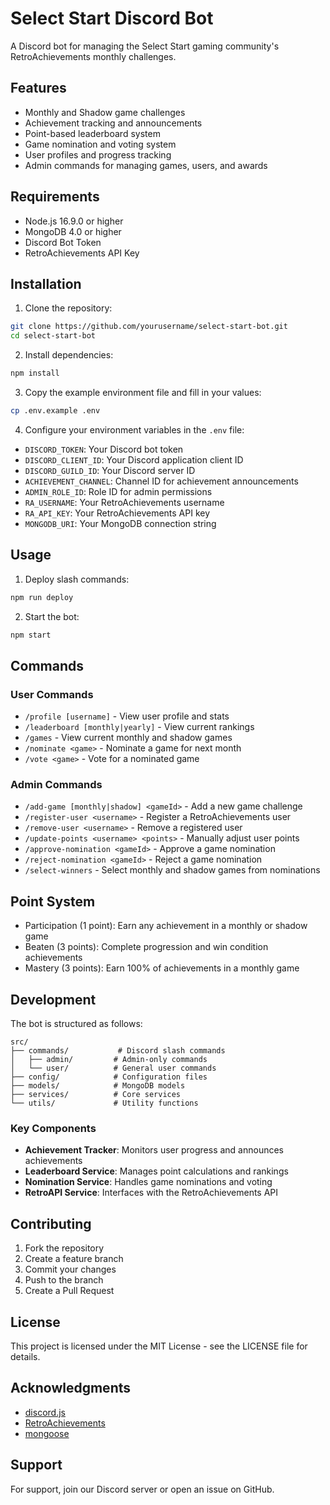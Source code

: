 # Select Start Discord Bot

A Discord bot for managing the Select Start gaming community's RetroAchievements monthly challenges.

## Features

- Monthly and Shadow game challenges
- Achievement tracking and announcements
- Point-based leaderboard system
- Game nomination and voting system
- User profiles and progress tracking
- Admin commands for managing games, users, and awards

## Requirements

- Node.js 16.9.0 or higher
- MongoDB 4.0 or higher
- Discord Bot Token
- RetroAchievements API Key

## Installation

1. Clone the repository:
```bash
git clone https://github.com/yourusername/select-start-bot.git
cd select-start-bot
```

2. Install dependencies:
```bash
npm install
```

3. Copy the example environment file and fill in your values:
```bash
cp .env.example .env
```

4. Configure your environment variables in the `.env` file:
- `DISCORD_TOKEN`: Your Discord bot token
- `DISCORD_CLIENT_ID`: Your Discord application client ID
- `DISCORD_GUILD_ID`: Your Discord server ID
- `ACHIEVEMENT_CHANNEL`: Channel ID for achievement announcements
- `ADMIN_ROLE_ID`: Role ID for admin permissions
- `RA_USERNAME`: Your RetroAchievements username
- `RA_API_KEY`: Your RetroAchievements API key
- `MONGODB_URI`: Your MongoDB connection string

## Usage

1. Deploy slash commands:
```bash
npm run deploy
```

2. Start the bot:
```bash
npm start
```

## Commands

### User Commands
- `/profile [username]` - View user profile and stats
- `/leaderboard [monthly|yearly]` - View current rankings
- `/games` - View current monthly and shadow games
- `/nominate <game>` - Nominate a game for next month
- `/vote <game>` - Vote for a nominated game

### Admin Commands
- `/add-game [monthly|shadow] <gameId>` - Add a new game challenge
- `/register-user <username>` - Register a RetroAchievements user
- `/remove-user <username>` - Remove a registered user
- `/update-points <username> <points>` - Manually adjust user points
- `/approve-nomination <gameId>` - Approve a game nomination
- `/reject-nomination <gameId>` - Reject a game nomination
- `/select-winners` - Select monthly and shadow games from nominations

## Point System

- Participation (1 point): Earn any achievement in a monthly or shadow game
- Beaten (3 points): Complete progression and win condition achievements
- Mastery (3 points): Earn 100% of achievements in a monthly game

## Development

The bot is structured as follows:

```
src/
├── commands/           # Discord slash commands
│   ├── admin/         # Admin-only commands
│   └── user/          # General user commands
├── config/            # Configuration files
├── models/            # MongoDB models
├── services/          # Core services
└── utils/             # Utility functions
```

### Key Components

- **Achievement Tracker**: Monitors user progress and announces achievements
- **Leaderboard Service**: Manages point calculations and rankings
- **Nomination Service**: Handles game nominations and voting
- **RetroAPI Service**: Interfaces with the RetroAchievements API

## Contributing

1. Fork the repository
2. Create a feature branch
3. Commit your changes
4. Push to the branch
5. Create a Pull Request

## License

This project is licensed under the MIT License - see the LICENSE file for details.

## Acknowledgments

- [discord.js](https://discord.js.org/)
- [RetroAchievements](https://retroachievements.org/)
- [mongoose](https://mongoosejs.com/)

## Support

For support, join our Discord server or open an issue on GitHub.
